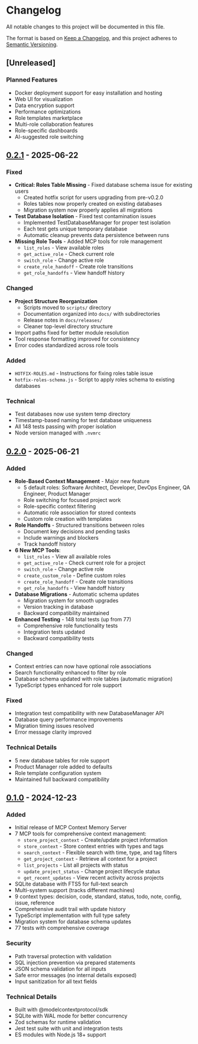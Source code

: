 # Changelog

All notable changes to this project will be documented in this file.

The format is based on [Keep a Changelog](https://keepachangelog.com/en/1.0.0/),
and this project adheres to [Semantic Versioning](https://semver.org/spec/v2.0.0.html).

## [Unreleased]

### Planned Features
- Docker deployment support for easy installation and hosting
- Web UI for visualization
- Data encryption support
- Performance optimizations
- Role templates marketplace
- Multi-role collaboration features
- Role-specific dashboards
- AI-suggested role switching

## [0.2.1] - 2025-06-22

### Fixed
- **Critical: Roles Table Missing** - Fixed database schema issue for existing users
  - Created hotfix script for users upgrading from pre-v0.2.0
  - Roles tables now properly created on existing databases
  - Migration system now properly applies all migrations
- **Test Database Isolation** - Fixed test contamination issues
  - Implemented TestDatabaseManager for proper test isolation
  - Each test gets unique temporary database
  - Automatic cleanup prevents data persistence between runs
- **Missing Role Tools** - Added MCP tools for role management
  - `list_roles` - View available roles
  - `get_active_role` - Check current role
  - `switch_role` - Change active role  
  - `create_role_handoff` - Create role transitions
  - `get_role_handoffs` - View handoff history

### Changed
- **Project Structure Reorganization**
  - Scripts moved to `scripts/` directory
  - Documentation organized into `docs/` with subdirectories
  - Release notes in `docs/releases/`
  - Cleaner top-level directory structure
- Import paths fixed for better module resolution
- Tool response formatting improved for consistency
- Error codes standardized across role tools

### Added
- `HOTFIX-ROLES.md` - Instructions for fixing roles table issue
- `hotfix-roles-schema.js` - Script to apply roles schema to existing databases

### Technical
- Test databases now use system temp directory
- Timestamp-based naming for test database uniqueness
- All 148 tests passing with proper isolation
- Node version managed with `.nvmrc`

## [0.2.0] - 2025-06-21

### Added
- **Role-Based Context Management** - Major new feature
  - 5 default roles: Software Architect, Developer, DevOps Engineer, QA Engineer, Product Manager
  - Role switching for focused project work
  - Role-specific context filtering
  - Automatic role association for stored contexts
  - Custom role creation with templates
- **Role Handoffs** - Structured transitions between roles
  - Document key decisions and pending tasks
  - Include warnings and blockers
  - Track handoff history
- **6 New MCP Tools**:
  - `list_roles` - View all available roles
  - `get_active_role` - Check current role for a project
  - `switch_role` - Change active role
  - `create_custom_role` - Define custom roles
  - `create_role_handoff` - Create role transitions
  - `get_role_handoffs` - View handoff history
- **Database Migrations** - Automatic schema updates
  - Migration system for smooth upgrades
  - Version tracking in database
  - Backward compatibility maintained
- **Enhanced Testing** - 148 total tests (up from 77)
  - Comprehensive role functionality tests
  - Integration tests updated
  - Backward compatibility tests

### Changed
- Context entries can now have optional role associations
- Search functionality enhanced to filter by role
- Database schema updated with role tables (automatic migration)
- TypeScript types enhanced for role support

### Fixed
- Integration test compatibility with new DatabaseManager API
- Database query performance improvements
- Migration timing issues resolved
- Error message clarity improved

### Technical Details
- 5 new database tables for role support
- Product Manager role added to defaults
- Role template configuration system
- Maintained full backward compatibility

## [0.1.0] - 2024-12-23

### Added
- Initial release of MCP Context Memory Server
- 7 MCP tools for comprehensive context management:
  - `store_project_context` - Create/update project information
  - `store_context` - Store context entries with types and tags
  - `search_context` - Flexible search with time, type, and tag filters
  - `get_project_context` - Retrieve all context for a project
  - `list_projects` - List all projects with status
  - `update_project_status` - Change project lifecycle status
  - `get_recent_updates` - View recent activity across projects
- SQLite database with FTS5 for full-text search
- Multi-system support (tracks different machines)
- 9 context types: decision, code, standard, status, todo, note, config, issue, reference
- Comprehensive audit trail with update history
- TypeScript implementation with full type safety
- Migration system for database schema updates
- 77 tests with comprehensive coverage

### Security
- Path traversal protection with validation
- SQL injection prevention via prepared statements
- JSON schema validation for all inputs
- Safe error messages (no internal details exposed)
- Input sanitization for all text fields

### Technical Details
- Built with @modelcontextprotocol/sdk
- SQLite with WAL mode for better concurrency
- Zod schemas for runtime validation
- Jest test suite with unit and integration tests
- ES modules with Node.js 18+ support

[0.2.1]: https://github.com/briandawson/mcp-context-memory/releases/tag/v0.2.1
[0.2.0]: https://github.com/briandawson/mcp-context-memory/releases/tag/v0.2.0
[0.1.0]: https://github.com/briandawson/mcp-context-memory/releases/tag/v0.1.0
